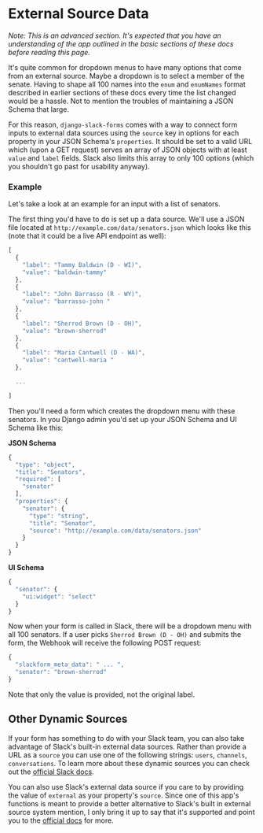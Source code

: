 # External Source Data

*Note: This is an advanced section. It's expected that you have an understanding of the app outlined in the basic sections of these docs before reading this page.*

It's quite common for dropdown menus to have many options that come from an external source. Maybe a dropdown is to select a member of the senate. Having to shape all 100 names into the `enum` and `enumNames` format described in earlier sections of these docs every time the list changed would be a hassle. Not to mention the troubles of maintaining a JSON Schema that large.

For this reason, `django-slack-forms` comes with a way to connect form inputs to external data sources using the `source` key in options for each property in your JSON Schema's `properties`. It should be set to a valid URL which (upon a GET request) serves an array of JSON objects with at least `value` and `label` fields. Slack also limits this array to only 100 options (which you shouldn't go past for usability anyway).

### Example
Let's take a look at an example for an input with a list of senators.

The first thing you'd have to do is set up a data source. We'll use a JSON file located at `http://example.com/data/senators.json` which looks like this (note that it could be a live API endpoint as well):

```javascript
[
  {
    "label": "Tammy Baldwin (D - WI)",
    "value": "baldwin-tammy"
  },
  {
    "label": "John Barrasso (R - WY)",
    "value": "barrasso-john "
  },
  {
    "label": "Sherrod Brown (D - OH)",
    "value": "brown-sherrod"
  },
  {
    "label": "Maria Cantwell (D - WA)",
    "value": "cantwell-maria "
  },

  ...

]
```

Then you'll need a form which creates the dropdown menu with these senators. In you Django admin you'd set up your JSON Schema and UI Schema like this:

**JSON Schema**

```javascript
{
  "type": "object",
  "title": "Senators",
  "required": [
    "senator"
  ],
  "properties": {
    "senator": {
      "type": "string",
      "title": "Senator",
      "source": "http://example.com/data/senators.json"
    }
  }
}
```

**UI Schema**

```javascript
{
  "senator": {
    "ui:widget": "select"
  }
}
```

Now when your form is called in Slack, there will be a dropdown menu with all 100 senators. If a user picks `Sherrod Brown (D - OH)` and submits the form, the Webhook will receive the following POST request:

```javascript
{
  "slackform_meta_data": " ... ",
  "senator": "brown-sherrod"
}
```

Note that only the value is provided, not the original label.

## Other Dynamic Sources

If your form has something to do with your Slack team, you can also take advantage of Slack's built-in external data sources. Rather than provide a URL as a `source` you can use one of the following strings: `users`, `channels`, `conversations`. To learn more about these dynamic sources you can check out the [official Slack docs](https://api.slack.com/dialogs#dynamic_select_elements).

You can also use Slack's external data source if you care to by providing the value of `external` as your property's `source`. Since one of this app's functions is meant to provide a better alternative to Slack's built in external source system  mention, I only bring it up to say that it's supported and point you to the [official docs](https://api.slack.com/dialogs#dynamic_select_elements) for more.
